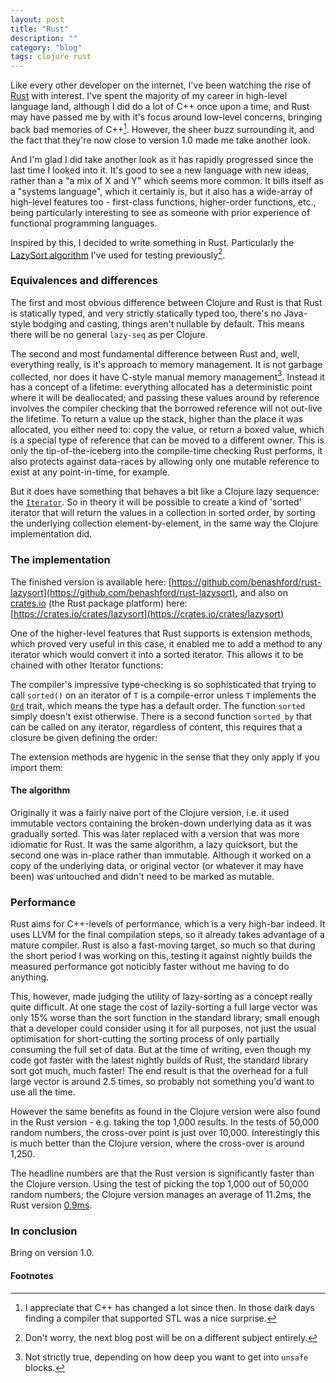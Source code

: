 ```yaml
---
layout: post
title: "Rust"
description: ""
category: "blog"
tags: clojure rust
---
```

Like every other developer on the internet, I've been watching the rise of [Rust](http://www.rust-lang.org) with interest.  I've spent the majority of my career in high-level language land, although I did do a lot of C++ once upon a time, and Rust may have passed me by with it's focus around low-level concerns, bringing back bad memories of C++[^1].  However, the sheer buzz surrounding it, and the fact that they're now close to version 1.0 made me take another look.

And I'm glad I did take another look as it has rapidly progressed since the last time I looked into it.  It's good to see a new language with new ideas, rather than a "a mix of X and Y" which seems more common.  It bills itself as a "systems language", which it certainly is, but it also has a wide-array of high-level features too - first-class functions, higher-order functions, etc., being particularly interesting to see as someone with prior experience of functional programming languages.

Inspired by this, I decided to write something in Rust.  Particularly the [LazySort algorithm](/blog/2014/03/22/the-power-of-lazy-sequences) I've used for testing previously[^2].

### Equivalences and differences ###

The first and most obvious difference between Clojure and Rust is that Rust is statically typed, and very strictly statically typed too, there's no Java-style bodging and casting, things aren't nullable by default.  This means there will be no general `lazy-seq` as per Clojure.

The second and most fundamental difference between Rust and, well, everything really, is it's approach to memory management.  It is not garbage collected, nor does it have C-style manual memory management[^3].  Instead it has a concept of a lifetime: everything allocated has a deterministic point where it will be deallocated; and passing these values around by reference involves the compiler checking that the borrowed reference will not out-live the lifetime.  To return a value up the stack, higher than the place it was allocated, you either need to: copy the value, or return a boxed value, which is a special type of reference that can be moved to a different owner.  This is only the tip-of-the-iceberg into the compile-time checking Rust performs, it also protects against data-races by allowing only one mutable reference to exist at any point-in-time, for example.

But it does have something that behaves a bit like a Clojure lazy sequence: the [`Iterator`](http://doc.rust-lang.org/std/iter/trait.Iterator.html).  So in theory it will be possible to create a kind of 'sorted' iterator that will return the values in a collection in sorted order, by sorting the underlying collection element-by-element, in the same way the Clojure implementation did.

### The implementation ###

The finished version is available here: [https://github.com/benashford/rust-lazysort](https://github.com/benashford/rust-lazysort), and also on [crates.io](http://crates.io) (the Rust package platform) here: [https://crates.io/crates/lazysort](https://crates.io/crates/lazysort)

One of the higher-level features that Rust supports is extension methods, which proved very useful in this case, it enabled me to add a method to any iterator which would convert it into a sorted iterator.  This allows it to be chained with other Iterator functions:

<script src="https://gist.github.com/benashford/ce690c260fe953f66b3f.js"></script>

The compiler's impressive type-checking is so sophisticated that trying to call `sorted()` on an iterator of `T` is a compile-error unless `T` implements the [`Ord`](http://doc.rust-lang.org/std/cmp/trait.Ord.html) trait, which means the type has a default order.  The function `sorted` simply doesn't exist otherwise.  There is a second function `sorted_by` that can be called on any iterator, regardless of content, this requires that a closure be given defining the order:

<script src="https://gist.github.com/benashford/74bf5caf61551ae27449.js"></script>

The extension methods are hygenic in the sense that they only apply if you import them:

<script src="https://gist.github.com/benashford/cf938a57b440d9f92f37.js"></script>

#### The algorithm ####

Originally it was a fairly naive port of the Clojure version, i.e. it used immutable vectors containing the broken-down underlying data as it was gradually sorted.  This was later replaced with a version that was more idiomatic for Rust.  It was the same algorithm, a lazy quicksort, but the second one was in-place rather than immutable.  Although it worked on a copy of the underlying data, or original vector (or whatever it may have been) was untouched and didn't need to be marked as mutable.

### Performance ###

Rust aims for C++-levels of performance, which is a very high-bar indeed.  It uses LLVM for the final compilation steps, so it already takes advantage of a mature compiler.  Rust is also a fast-moving target, so much so that during the short period I was working on this, testing it against nightly builds the measured performance got noticibly faster without me having to do anything.

This, however, made judging the utility of lazy-sorting as a concept really quite difficult.  At one stage the cost of lazily-sorting a full large vector was only 15% worse than the sort function in the standard library; small enough that a developer could consider using it for all purposes, not just the usual optimisation for short-cutting the sorting process of only partially consuming the full set of data.  But at the time of writing, even though my code got faster with the latest nightly builds of Rust, the standard library sort got much, much faster!  The end result is that the overhead for a full large vector is around 2.5 times, so probably not something you'd want to use all the time.

However the same benefits as found in the Clojure version were also found in the Rust version - e.g. taking the top 1,000 results.  In the tests of 50,000 random numbers, the cross-over point is just over 10,000.  Interestingly this is much better than the Clojure version, where the cross-over is around 1,250.

The headline numbers are that the Rust version is significantly faster than the Clojure version.  Using the test of picking the top 1,000 out of 50,000 random numbers; the Clojure version manages an average of 11.2ms, the Rust version [0.9ms](https://github.com/benashford/rust-lazysort#implementation-details-and-performance).

### In conclusion ###

Bring on version 1.0.

#### Footnotes ####

[^1]: I appreciate that C++ has changed a lot since then.  In those dark days finding a compiler that supported STL was a nice surprise.
[^2]: Don't worry, the next blog post will be on a different subject entirely.
[^3]: Not strictly true, depending on how deep you want to get into `unsafe` blocks.
